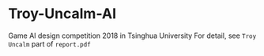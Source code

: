 # Troy-Uncalm-AI
Game AI design competition 2018 in Tsinghua University
For detail, see `Troy Uncalm` part of `report.pdf`
